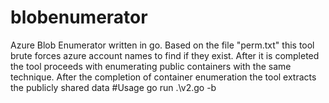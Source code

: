 # blobenumerator
Azure Blob Enumerator written in go. Based on the file "perm.txt" this tool brute forces azure account names to find if they exist. After it is completed the tool proceeds with enumerating public containers with the same technique. After the completion of container enumeration the tool extracts the publicly shared data
#Usage
go run .\v2.go -b <yourkeywordhere>

